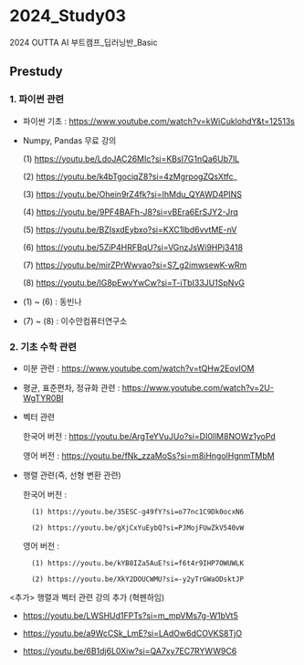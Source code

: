 # 2024_Study03
2024 OUTTA AI 부트캠프_딥러닝반_Basic


## Prestudy

### 1. 파이썬 관련 

- 파이썬 기초 : https://www.youtube.com/watch?v=kWiCuklohdY&t=12513s 

- Numpy, Pandas 무료 강의 

	(1) https://youtu.be/LdoJAC26MIc?si=KBsI7G1nQa6Ub7lL 

	(2) https://youtu.be/k4bTgociqZ8?si=4zMgrpogZQsXtfc_ 

	(3) https://youtu.be/Ohein9rZ4fk?si=IhMdu_QYAWD4PINS 

	(4) https://youtu.be/9PF4BAFh-J8?si=vBEra6ErSJY2-Jrq 

	(5) https://youtu.be/BZIsxdEybxo?si=KXC1lbd6vvtME-nV 

	(6) https://youtu.be/5ZiP4HRFBqU?si=VGnzJsWi9HPj3418 

	(7) https://youtu.be/mirZPrWwvao?si=S7_g2imwsewK-wRm 

	(8) https://youtu.be/lG8pEwvYwCw?si=T-iTbI33JU1SpNvG 

- (1) ~ (6) : 동빈나
- (7) ~ (8) : 이수안컴퓨터연구소



### 2. 기초 수학 관련 

- 미분 관련 : https://www.youtube.com/watch?v=tQHw2EovIOM 

- 평균, 표준편차, 정규화 관련 : https://www.youtube.com/watch?v=2U-WgTYR0BI 

- 벡터 관련 

	한국어 버전 : https://youtu.be/ArgTeYVuJUo?si=DI0llM8NOWz1yoPd 

	영어 버전 : https://youtu.be/fNk_zzaMoSs?si=m8iHngolHgnmTMbM 

- 행렬 관련(즉, 선형 변환 관련) 

	한국어 버전 :  

		(1) https://youtu.be/35ESC-g49fY?si=o77nc1C9Dk0ocxN6 

		(2) https://youtu.be/gXjCxYuEybQ?si=PJMojFUwZkV540vW 

	영어 버전 :  

		(1) https://youtu.be/kYB8IZa5AuE?si=f6t4r9IHP7OWUWLK 

		(2) https://youtu.be/XkY2DOUCWMU?si=-y2yTrGWaODsktJP 

 

<추가> 행렬과 벡터 관련 강의 추가 (혁펜하임)

- https://youtu.be/LWSHUd1FPTs?si=m_mpVMs7g-W1bVt5 

- https://youtu.be/a9WcCSk_LmE?si=LAdOw6dCOVKS8TjO 

- https://youtu.be/6B1dj6L0Xiw?si=QA7xy7EC7RYWW9C6 
